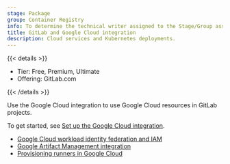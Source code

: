 ```yaml
---
stage: Package
group: Container Registry
info: To determine the technical writer assigned to the Stage/Group associated with this page, see https://handbook.gitlab.com/handbook/product/ux/technical-writing/#assignments
title: GitLab and Google Cloud integration
description: Cloud services and Kubernetes deployments.
---
```


{{< details >}}

- Tier: Free, Premium, Ultimate
- Offering: GitLab.com

{{< /details >}}

Use the Google Cloud integration to use Google Cloud resources in GitLab projects.

To get started, see [Set up the Google Cloud integration](../../tutorials/set_up_gitlab_google_integration/_index.md).

- [Google Cloud workload identity federation and IAM](../../integration/google_cloud_iam.md)
- [Google Artifact Management integration](../../user/project/integrations/google_artifact_management.md)
- [Provisioning runners in Google Cloud](../runners/provision_runners_google_cloud.md)
